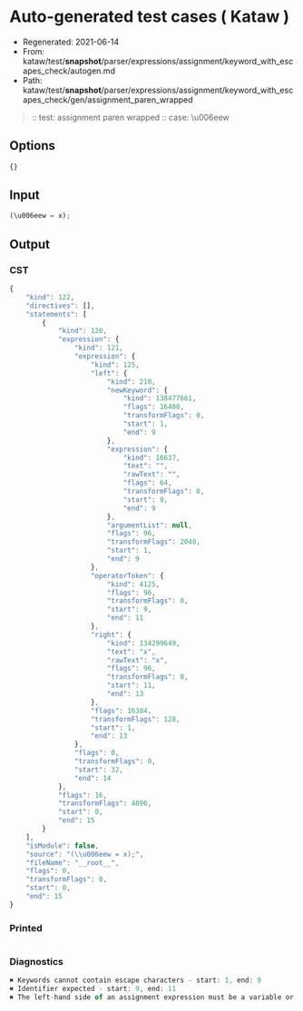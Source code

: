 # Auto-generated test cases ( Kataw )
- Regenerated: 2021-06-14
- From: kataw/test/__snapshot__/parser/expressions/assignment/keyword_with_escapes_check/autogen.md
- Path: kataw/test/__snapshot__/parser/expressions/assignment/keyword_with_escapes_check/gen/assignment_paren_wrapped
> :: test: assignment paren wrapped
> :: case: \u006eew
## Options

`````js
{}
`````
## Input

`````js
(\u006eew = x);
`````
## Output

### CST

```javascript
{
    "kind": 122,
    "directives": [],
    "statements": [
        {
            "kind": 120,
            "expression": {
                "kind": 121,
                "expression": {
                    "kind": 125,
                    "left": {
                        "kind": 210,
                        "newKeyword": {
                            "kind": 138477661,
                            "flags": 16480,
                            "transformFlags": 0,
                            "start": 1,
                            "end": 9
                        },
                        "expression": {
                            "kind": 16637,
                            "text": "",
                            "rawText": "",
                            "flags": 64,
                            "transformFlags": 0,
                            "start": 9,
                            "end": 9
                        },
                        "argumentList": null,
                        "flags": 96,
                        "transformFlags": 2048,
                        "start": 1,
                        "end": 9
                    },
                    "operatorToken": {
                        "kind": 4125,
                        "flags": 96,
                        "transformFlags": 0,
                        "start": 9,
                        "end": 11
                    },
                    "right": {
                        "kind": 134299649,
                        "text": "x",
                        "rawText": "x",
                        "flags": 96,
                        "transformFlags": 0,
                        "start": 11,
                        "end": 13
                    },
                    "flags": 16384,
                    "transformFlags": 128,
                    "start": 1,
                    "end": 13
                },
                "flags": 0,
                "transformFlags": 0,
                "start": 32,
                "end": 14
            },
            "flags": 16,
            "transformFlags": 4096,
            "start": 0,
            "end": 15
        }
    ],
    "isModule": false,
    "source": "(\\u006eew = x);",
    "fileName": "__root__",
    "flags": 0,
    "transformFlags": 0,
    "start": 0,
    "end": 15
}
```

### Printed

```javascript

```

### Diagnostics

```javascript
✖ Keywords cannot contain escape characters - start: 1, end: 9
✖ Identifier expected - start: 9, end: 11
✖ The left-hand side of an assignment expression must be a variable or a property access - start: 9, end: 11

```

